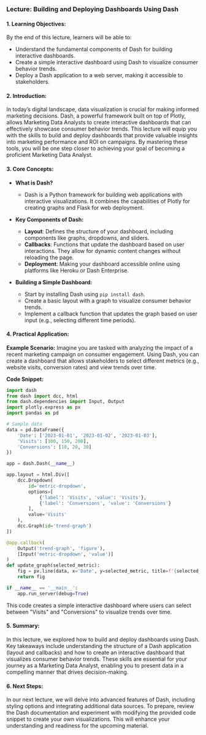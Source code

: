 ### Lecture: Building and Deploying Dashboards Using Dash

#### 1. Learning Objectives:
By the end of this lecture, learners will be able to:
- Understand the fundamental components of Dash for building interactive dashboards.
- Create a simple interactive dashboard using Dash to visualize consumer behavior trends.
- Deploy a Dash application to a web server, making it accessible to stakeholders.

#### 2. Introduction:
In today’s digital landscape, data visualization is crucial for making informed marketing decisions. Dash, a powerful framework built on top of Plotly, allows Marketing Data Analysts to create interactive dashboards that can effectively showcase consumer behavior trends. This lecture will equip you with the skills to build and deploy dashboards that provide valuable insights into marketing performance and ROI on campaigns. By mastering these tools, you will be one step closer to achieving your goal of becoming a proficient Marketing Data Analyst.

#### 3. Core Concepts:
- **What is Dash?**
  - Dash is a Python framework for building web applications with interactive visualizations. It combines the capabilities of Plotly for creating graphs and Flask for web deployment.

- **Key Components of Dash:**
  - **Layout**: Defines the structure of your dashboard, including components like graphs, dropdowns, and sliders.
  - **Callbacks**: Functions that update the dashboard based on user interactions. They allow for dynamic content changes without reloading the page.
  - **Deployment**: Making your dashboard accessible online using platforms like Heroku or Dash Enterprise.

- **Building a Simple Dashboard:**
  - Start by installing Dash using `pip install dash`.
  - Create a basic layout with a graph to visualize consumer behavior trends.
  - Implement a callback function that updates the graph based on user input (e.g., selecting different time periods).

#### 4. Practical Application:
**Example Scenario:**
Imagine you are tasked with analyzing the impact of a recent marketing campaign on consumer engagement. Using Dash, you can create a dashboard that allows stakeholders to select different metrics (e.g., website visits, conversion rates) and view trends over time.

**Code Snippet:**
```python
import dash
from dash import dcc, html
from dash.dependencies import Input, Output
import plotly.express as px
import pandas as pd

# Sample data
data = pd.DataFrame({
    'Date': ['2023-01-01', '2023-01-02', '2023-01-03'],
    'Visits': [100, 150, 200],
    'Conversions': [10, 20, 30]
})

app = dash.Dash(__name__)

app.layout = html.Div([
    dcc.Dropdown(
        id='metric-dropdown',
        options=[
            {'label': 'Visits', 'value': 'Visits'},
            {'label': 'Conversions', 'value': 'Conversions'}
        ],
        value='Visits'
    ),
    dcc.Graph(id='trend-graph')
])

@app.callback(
    Output('trend-graph', 'figure'),
    [Input('metric-dropdown', 'value')]
)
def update_graph(selected_metric):
    fig = px.line(data, x='Date', y=selected_metric, title=f'{selected_metric} Over Time')
    return fig

if __name__ == '__main__':
    app.run_server(debug=True)
```
This code creates a simple interactive dashboard where users can select between "Visits" and "Conversions" to visualize trends over time.

#### 5. Summary:
In this lecture, we explored how to build and deploy dashboards using Dash. Key takeaways include understanding the structure of a Dash application (layout and callbacks) and how to create an interactive dashboard that visualizes consumer behavior trends. These skills are essential for your journey as a Marketing Data Analyst, enabling you to present data in a compelling manner that drives decision-making.

#### 6. Next Steps:
In our next lecture, we will delve into advanced features of Dash, including styling options and integrating additional data sources. To prepare, review the Dash documentation and experiment with modifying the provided code snippet to create your own visualizations. This will enhance your understanding and readiness for the upcoming material.